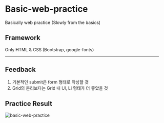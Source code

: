 # Basic-web-practice
Basically web practice (Slowly from the basics)

## Framework
Only HTML & CSS (Bootstrap, google-fonts)

***

## Feedback
1. 기본적인 submit은 form 형태로 작성할 것
2. Grid의 분리보다는 Grid 내 Ul, Li 형태가 더 좋았을 것

## Practice Result
![basic-web-practice](https://user-images.githubusercontent.com/97138841/174011115-f198772b-ebae-40af-8b2f-b19f2bf1a81f.gif)
